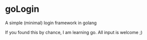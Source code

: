 goLogin
=======

A simple (minimal) login framework in golang

If you found this by chance, I am learning go. All input is welcome ;)

